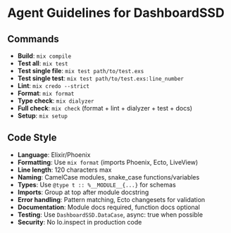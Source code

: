 # Agent Guidelines for DashboardSSD

## Commands
- **Build**: `mix compile`
- **Test all**: `mix test`
- **Test single file**: `mix test path/to/test.exs`
- **Test single test**: `mix test path/to/test.exs:line_number`
- **Lint**: `mix credo --strict`
- **Format**: `mix format`
- **Type check**: `mix dialyzer`
- **Full check**: `mix check` (format + lint + dialyzer + test + docs)
- **Setup**: `mix setup`

## Code Style
- **Language**: Elixir/Phoenix
- **Formatting**: Use `mix format` (imports Phoenix, Ecto, LiveView)
- **Line length**: 120 characters max
- **Naming**: CamelCase modules, snake_case functions/variables
- **Types**: Use `@type t :: %__MODULE__{...}` for schemas
- **Imports**: Group at top after module docstring
- **Error handling**: Pattern matching, Ecto changesets for validation
- **Documentation**: Module docs required, function docs optional
- **Testing**: Use `DashboardSSD.DataCase`, async: true when possible
- **Security**: No Io.inspect in production code